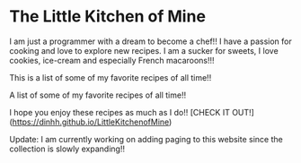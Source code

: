 
The Little Kitchen of Mine
========= 

I am just a programmer with a dream to become a chef!! I have a passion for cooking and love to explore new recipes. I am a sucker for sweets, I love cookies, ice-cream and especially French macaroons!!! 

This is a list of some of my favorite recipes of all time!!

A list of some of my favorite recipes of all time!!

I hope you enjoy these recipes as much as I do!!
[CHECK IT OUT!] (https://dinhh.github.io/LittleKitchenofMine)

Update:
	I am currently working on adding paging to this website since the collection is slowly expanding!!


